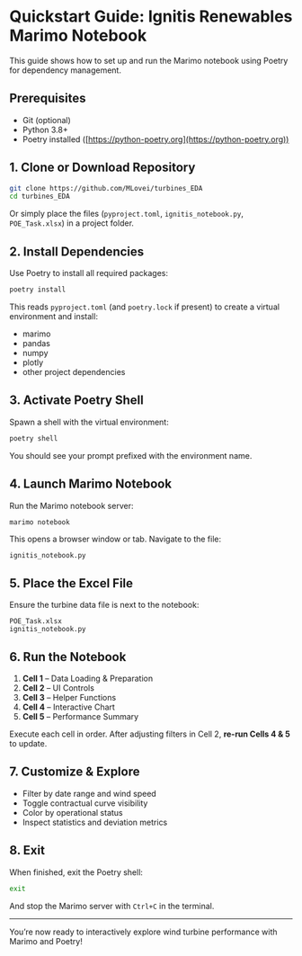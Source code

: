 # Quickstart Guide: Ignitis Renewables Marimo Notebook

This guide shows how to set up and run the Marimo notebook using Poetry for dependency management.

## Prerequisites

- Git (optional)
- Python 3.8+
- Poetry installed ([https://python-poetry.org](https://python-poetry.org))


## 1. Clone or Download Repository

```bash
git clone https://github.com/MLovei/turbines_EDA
cd turbines_EDA
```

Or simply place the files (`pyproject.toml`, `ignitis_notebook.py`, `POE_Task.xlsx`) in a project folder.

## 2. Install Dependencies

Use Poetry to install all required packages:

```bash
poetry install
```

This reads `pyproject.toml` (and `poetry.lock` if present) to create a virtual environment and install:

- marimo
- pandas
- numpy
- plotly
- other project dependencies


## 3. Activate Poetry Shell

Spawn a shell with the virtual environment:

```bash
poetry shell
```

You should see your prompt prefixed with the environment name.

## 4. Launch Marimo Notebook

Run the Marimo notebook server:

```bash
marimo notebook
```

This opens a browser window or tab. Navigate to the file:

```
ignitis_notebook.py
```


## 5. Place the Excel File

Ensure the turbine data file is next to the notebook:

```
POE_Task.xlsx
ignitis_notebook.py
```


## 6. Run the Notebook

1. **Cell 1** – Data Loading \& Preparation
2. **Cell 2** – UI Controls
3. **Cell 3** – Helper Functions
4. **Cell 4** – Interactive Chart
5. **Cell 5** – Performance Summary

Execute each cell in order. After adjusting filters in Cell 2, **re-run Cells 4 \& 5** to update.

## 7. Customize \& Explore

- Filter by date range and wind speed
- Toggle contractual curve visibility
- Color by operational status
- Inspect statistics and deviation metrics


## 8. Exit

When finished, exit the Poetry shell:

```bash
exit
```

And stop the Marimo server with `Ctrl+C` in the terminal.

***

You’re now ready to interactively explore wind turbine performance with Marimo and Poetry!

